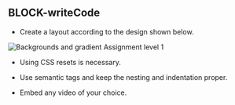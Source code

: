 ## BLOCK-writeCode

- Create a layout  according to the design shown below.


![Backgrounds and gradient Assignment level 1](https://raw.githubusercontent.com/suraj122/AC-STYLE-images/master/adding-media/ex-1.png)

- Using CSS resets is necessary.

- Use semantic tags and keep the nesting and indentation proper.

- Embed any video of your choice.
